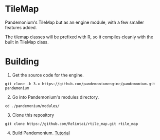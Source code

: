# TileMap

Pandemonium's TileMap but as an engine module, with a few smaller features added.

The tilemap classes will be prefixed with R, so it compiles cleanly with the built in TileMap class.

# Building

1. Get the source code for the engine.

```git clone -b 3.x https://github.com/pandemoniumengine/pandemonium.git pandemonium```

2. Go into Pandemonium's modules directory.

```
cd ./pandemonium/modules/
```

3. Clone this repository

```
git clone https://github.com/Relintai/rtile_map.git rtile_map
```

4. Build Pandemonium. [Tutorial](https://docs.pandemoniumengine.org/en/latest/development/compiling/index.html)
